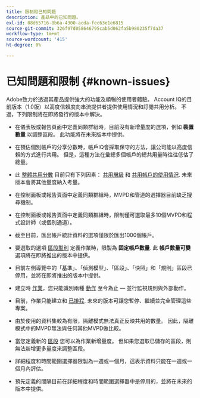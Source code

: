 ```yaml
---
title: 限制和已知問題
description: 產品中的已知問題。
exl-id: 08d65716-8b6a-4300-acda-fec63e1e6815
source-git-commit: 326f97d058646795cab5d062fa5b980235f7da37
workflow-type: tm+mt
source-wordcount: '415'
ht-degree: 0%

---
```


# 已知問題和限制 {#known-issues}

Adobe致力於透過其產品提供強大的功能及順暢的使用者體驗。 Account IQ的目前版本（1.0版）以高度信賴度向串流提供者提供使用情況和訂閱共用分析。 不過，下列限制將在即將發行的版本中解決。

* 在儀表板或報告頁面中定義同類群組時，目前沒有新增量度的選項，例如 **裝置數量** 以調整區段。 此功能將在未來版本中提供。

* 在預估個別帳戶的分享分數時，帳戶IQ會採取保守的方法，讓公司能以高度信賴的方式進行共用。 但是，這種方法在彙總多個帳戶的總共用量時往往低估了總量。

* 此 [整體共用分數](/help/AccountIQ/dashboard.md#overall-sharing-score) 目前只有下列因素： [共用層級](/help/AccountIQ/dashboard.md#sharing-level) 和 [共用帳戶的使用情況](/help/AccountIQ/dashboard.md#usage-from-shared-accounts). 未來版本會將其他量度納入考量。

* 在控制面板或報告頁面中定義同類群組時，MVPD和管道的選擇器目前缺乏搜尋機制。

* 在控制面板或報告頁面中定義同類群組時，限制僅可選取最多10個MVPD和程式設計師（或個別通道）。

* 截至目前，匯出帳戶統計資料的選項僅限於匯出1000個帳戶。

* 要選取的選項 [區段型別](#segment-type) 定義作業時，限製為 **固定帳戶數量**. 此 **帳戶數量可變** 選項將在即將推出的版本中提供。

* 目前左側導覽中的「基準」、「偵測模型」、「區段」、「快照」和「規則」區段已停用，並將在即將推出的版本中提供。

* 建立時 [作業](/help/AccountIQ/operation-affecting-user-segment.md)，您只能識別兩種 [動作](/help/AccountIQ/operation-affecting-user-segment.md) 至今為止 — 並行監視規則與外部動作。

* 目前，作業只能建立和 [已排程](/help/AccountIQ/operation-affecting-user-segment.md#action). 未來的版本可讓您暫停、繼續並完全管理這些專案。

* 由於使用的資料集較為有限，隔離模式無法真正反映共用的數量。 因此，隔離模式中的MVPD無法與任何其他MVPD做比較。 <!--do we need to separate out this limitation, which is from a different persona i.e. only for Programmer persona?-->

* 當您定義新的 [區段](/help/AccountIQ/segments-timeframe.md) 您可以為作業新增量度。 但如果您選取已儲存的區段，則無法新增更多量度來調整區段。

* 詳細程度和時間範圍選擇器限製為一週或一個月，這表示資料只能在一週或一個月內評估。

* 預先定義的間隔目前在詳細程度和時間範圍選擇器中是停用的，並將在未來的版本中提供。
